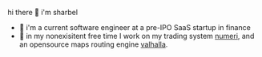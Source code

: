 hi there 👋 i'm sharbel
- 🔎 i'm a current software engineer at a pre-IPO SaaS startup in finance
- 🔭 in my nonexisitent free time I work on my trading system [numeri](https://github.com/sharbel97/numeri), and an opensource maps routing engine [valhalla](https://github.com/sharbel97/valhalla).

<!--
**sharbel97/sharbel97** is a ✨ _special_ ✨ repository because its `README.md` (this file) appears on your GitHub profile.

Here are some ideas to get you started:

- 🔭 I’m currently working on ...
- 🌱 I’m currently learning ...
- 👯 I’m looking to collaborate on ...
- 🤔 I’m looking for help with ...
- 💬 Ask me about ...
- 📫 How to reach me: ...
- 😄 Pronouns: ...
- ⚡ Fun fact: ...
-->
